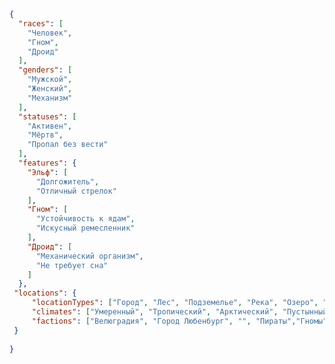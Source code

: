 ﻿```json
{
  "races": [
    "Человек",
    "Гном",
    "Дроид"
  ],
  "genders": [
    "Мужской",
    "Женский",
    "Механизм"
  ],
  "statuses": [
    "Активен",
    "Мёртв",
    "Пропал без вести"
  ],
  "features": {
    "Эльф": [
      "Долгожитель",
      "Отличный стрелок"
    ],
    "Гном": [
      "Устойчивость к ядам",
      "Искусный ремесленник"
    ],
    "Дроид": [
      "Механический организм",
      "Не требует сна"
    ]
  },  
 "locations": {
     "locationTypes": ["Город", "Лес", "Подземелье", "Река", "Озеро", "Море", "Гора", "Деревня", "Замок", "Таверна", "Храм", "Столица", "Порт"],
     "climates": ["Умеренный", "Тропический", "Арктический", "Пустынный"],
     "factions": ["Велюградия", "Город Любенбург", "", "Пираты","Гномы"]
 }
  
}
```

